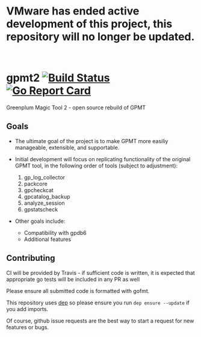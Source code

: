 <h1> VMware has ended active development of this project, this repository will no longer be updated.</h1><br>



# gpmt2  [![Build Status](https://travis-ci.org/pivotal-gss/gpmt2.svg?branch=master)](https://travis-ci.org/pivotal-gss/gpmt2)  [![Go Report Card](https://goreportcard.com/badge/github.com/pivotal-gss/gpmt2)](https://goreportcard.com/report/github.com/pivotal-gss/gpmt2)
Greenplum Magic Tool 2 - open source rebuild of GPMT


## Goals

- The ultimate goal of the project is to make GPMT more easiliy manageable, extensible, and supportable.
- Initial development will focus on replicating functionality of the original GPMT tool, in the following order of tools (subject to adjustment):
  1. gp_log_collector
  2. packcore
  3. gpcheckcat
  4. gpcatalog_backup
  5. analyze_session
  6. gpstatscheck
  
  
- Other goals include:
  - Compatibility with gpdb6
  - Additional features
  

## Contributing
CI will be provided by Travis - if sufficient code is written, it is expected that appropriate go tests will be included in any PR as well

Please ensure all submitted code is formatted with gofmt. 

This repository uses [dep](https://github.com/golang/dep) so please ensure you run `dep ensure --update` if you add imports. 



Of course, github issue requests are the best way to start a request for new features or bugs.
